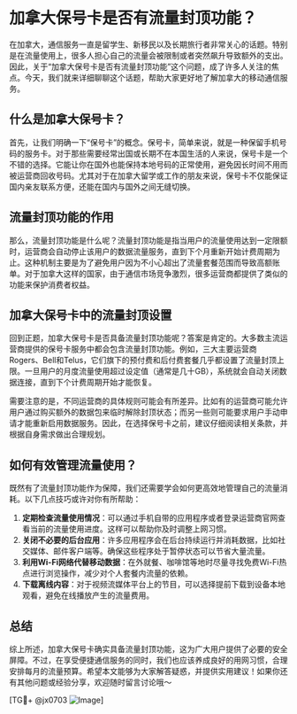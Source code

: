 # 加拿大保号卡是否有流量封顶功能？

在加拿大，通信服务一直是留学生、新移民以及长期旅行者非常关心的话题。特别是在流量使用上，很多人担心自己的流量会被限制或者突然飙升导致额外的支出。因此，关于“加拿大保号卡是否有流量封顶功能”这个问题，成了许多人关注的焦点。今天，我们就来详细聊聊这个话题，帮助大家更好地了解加拿大的移动通信服务。

## 什么是加拿大保号卡？

首先，让我们明确一下“保号卡”的概念。保号卡，简单来说，就是一种保留手机号码的服务卡。对于那些需要经常出国或长期不在本国生活的人来说，保号卡是一个不错的选择。它能让你在国外也能保持本地号码的正常使用，避免因长时间不用而被运营商回收号码。尤其对于在加拿大留学或工作的朋友来说，保号卡不仅能保证国内亲友联系方便，还能在国内与国外之间无缝切换。

## 流量封顶功能的作用

那么，流量封顶功能是什么呢？流量封顶功能是指当用户的流量使用达到一定限额时，运营商会自动停止该用户的数据流量服务，直到下个月重新开始计费周期为止。这种机制主要是为了避免用户因为不小心超出了流量套餐范围而导致高额账单。对于加拿大这样的国家，由于通信市场竞争激烈，很多运营商都提供了类似的功能来保护消费者权益。

## 加拿大保号卡中的流量封顶设置

回到正题，加拿大保号卡是否具备流量封顶功能呢？答案是肯定的。大多数主流运营商提供的保号卡服务中都会包含流量封顶功能。例如，三大主要运营商Rogers、Bell和Telus，它们旗下的预付费和后付费套餐几乎都设置了流量封顶上限。一旦用户的月度流量使用超过设定值（通常是几十GB），系统就会自动关闭数据连接，直到下个计费周期开始才能恢复。

需要注意的是，不同运营商的具体规则可能会有所差异。比如有的运营商可能允许用户通过购买额外的数据包来临时解除封顶状态；而另一些则可能要求用户手动申请才能重新启用数据服务。因此，在选择保号卡之前，建议仔细阅读相关条款，并根据自身需求做出合理规划。

## 如何有效管理流量使用？

既然有了流量封顶功能作为保障，我们还需要学会如何更高效地管理自己的流量消耗。以下几点技巧或许对你有所帮助：

1. **定期检查流量使用情况**：可以通过手机自带的应用程序或者登录运营商官网查看当前的流量使用进度。这样可以帮助你及时调整上网习惯。
2. **关闭不必要的后台应用**：许多应用程序会在后台持续运行并消耗数据，比如社交媒体、邮件客户端等。确保这些程序处于暂停状态可以节省大量流量。
3. **利用Wi-Fi网络代替移动数据**：在外就餐、咖啡馆等地时尽量寻找免费Wi-Fi热点进行浏览操作，减少对个人套餐内流量的依赖。
4. **下载离线内容**：对于视频流媒体平台上的节目，可以选择提前下载到设备本地观看，避免在线播放产生的流量费用。

## 总结

综上所述，加拿大保号卡确实具备流量封顶功能，这为广大用户提供了必要的安全屏障。不过，在享受便捷通信服务的同时，我们也应该养成良好的用网习惯，合理安排每月的流量预算。希望本文能够为大家解答疑惑，并提供实用建议！如果你还有其他问题或经验分享，欢迎随时留言讨论哦～

[TG💪+ @jx0703 ![Image](https://github.com/user-attachments/assets/dbca1d08-cadb-493c-b0ec-ad6f7a83f270)]
